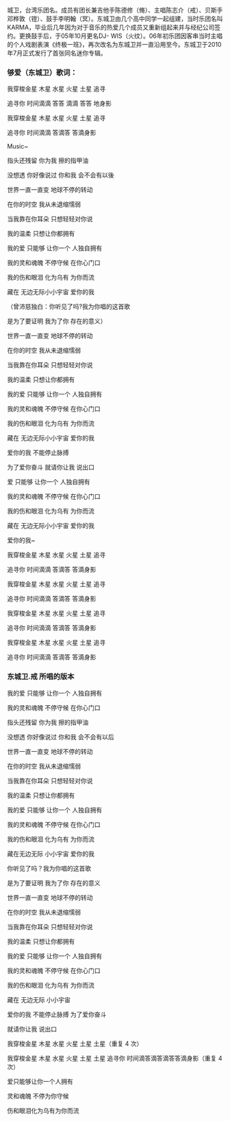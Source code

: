 

城卫，台湾乐团名。成员有团长兼吉他手陈德修（脩）、主唱陈志介（戒）、贝斯手邓桦敦（镫）、鼓手李明翰（冥）。东城卫由几个高中同学一起组建，当时乐团名叫KARMA，毕业后几年因为对于音乐的热爱几个成员又重新组起来并与经纪公司签约。更换鼓手后，于05年10月更名DJ-
WIS（火纹）。06年初乐团因客串当时主唱的个人戏剧表演《终极一班》，再次改名为东城卫并一直沿用至今。东城卫于2010年7月正式发行了首张同名迷你专辑。

### 够爱（东城卫）歌词：

我穿梭金星 木星 水星 火星 土星 追寻

追寻你 时间滴滴 答答 滴滴 答答 地身影

我穿梭金星 木星 水星 火星 土星 追寻

追寻你 时间滴滴 答滴答 答滴身影

Music~

指头还残留 你为我 擦的指甲油

没想透 你好像说过 你和我 会不会有以後

世界一直一直变 地球不停的转动

在你的时空 我从未退缩懦弱

当我靠在你耳朵 只想轻轻对你说

我的温柔 只想让你都拥有

我的爱 只能够 让你一个 人独自拥有

我的灵和魂魄 不停守候 在你心门口

我的伤和眼泪 化为乌有 为你而流

藏在 无边无际小小宇宙 爱你的我

（曾沛慈独白：你听见了吗?我为你唱的这首歌

是为了要证明 我为了你 存在的意义）

世界一直一直变 地球不停的转动

在你的时空 我从未退缩懦弱

当我靠在你耳朵 只想轻轻对你说

我的温柔 只想让你都拥有

我的爱 只能够 让你一个 人独自拥有

我的灵和魂魄 不停守候 在你心门口

我的伤和眼泪 化为乌有 为你而流

藏在 无边无际小小宇宙 爱你的我

爱你的我 不能停止脉搏

为了爱你奋斗 就请你让我 说出口

爱 只能够 让你一个 人独自拥有

我的灵和魂魄 不停守候 在你心门口

我的伤和眼泪 化为乌有 为你而流

藏在 无边无际小小宇宙 爱你的我

爱你的我~

我穿梭金星 木星 水星 火星 土星 追寻

追寻你 时间滴滴 答滴答 答滴身影

我穿梭金星 木星 水星 火星 土星 追寻

追寻你 时间滴滴 答滴答 答滴身影

我穿梭金星 木星 水星 火星 土星 追寻

追寻你 时间滴滴 答滴答 答滴身影

我穿梭金星 木星 水星 火星 土星 追寻

追寻你 时间滴滴 答滴答 答滴身影

### 东城卫.戒 所唱的版本

我的爱 只能够 让你一个 人独自拥有

我的灵和魂魄 不停守候 在你心门口

指头还残留 你为我 擦的指甲油

没想透 你好像说过 你和我 会不会有以后

世界一直一直变 地球不停的转动

在你的时空 我从未退缩懦弱

当我靠在你耳朵 只想轻轻对你说

我的温柔 只想让你都拥有

我的爱 只能够 让你一个 人独自拥有

我的灵和魂魄 不停守候 在你心门口

我的伤和眼泪 化为乌有 为你而流

藏在无边无际 小小宇宙 爱你的我

你听见了吗？我为你唱的这首歌

是为了要证明 我为了你 存在的意义

世界一直一直变 地球不停的转动

在你的时空 我从未退缩懦弱

当我靠在你耳朵 只想轻轻对你说

我的温柔 只想让你都拥有

我的爱 只能够 让你一个 人独自拥有

我的灵和魂魄 不停守候 在你心门口

我的伤和眼泪 化为乌有 为你而流

藏在 无边无际 小小宇宙

爱你的我 不能停止脉搏 为了爱你奋斗

就请你让我 说出口

我穿梭金星 木星 水星 火星 土星 土星（重复 4 次）

我穿梭金星 木星 水星 火星 土星 土星 追寻你 时间滴答滴答滴答答滴身影（重复 4 次）

爱只能够让你一个人拥有

灵和魂魄 不停为你守候

伤和眼泪化为乌有为你而流

